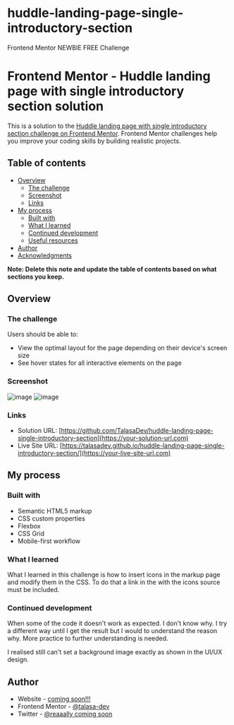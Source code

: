 # huddle-landing-page-single-introductory-section
Frontend Mentor NEWBIE FREE Challenge

# Frontend Mentor - Huddle landing page with single introductory section solution

This is a solution to the [Huddle landing page with single introductory section challenge on Frontend Mentor](https://www.frontendmentor.io/challenges/huddle-landing-page-with-a-single-introductory-section-B_2Wvxgi0). Frontend Mentor challenges help you improve your coding skills by building realistic projects. 

## Table of contents

- [Overview](#overview)
  - [The challenge](#the-challenge)
  - [Screenshot](#screenshot)
  - [Links](#links)
- [My process](#my-process)
  - [Built with](#built-with)
  - [What I learned](#what-i-learned)
  - [Continued development](#continued-development)
  - [Useful resources](#useful-resources)
- [Author](#author)
- [Acknowledgments](#acknowledgments)

**Note: Delete this note and update the table of contents based on what sections you keep.**

## Overview

### The challenge

Users should be able to:

- View the optimal layout for the page depending on their device's screen size
- See hover states for all interactive elements on the page

### Screenshot

![image](https://user-images.githubusercontent.com/119393713/205480400-f7c1ef7e-e5c0-4d15-a877-64d58b7350d5.png)
![image](https://user-images.githubusercontent.com/119393713/205480418-a4e7efa0-31f2-4a39-9c34-5e7bbefdfad2.png)

### Links

- Solution URL: [https://github.com/TalasaDev/huddle-landing-page-single-introductory-section](https://your-solution-url.com)
- Live Site URL: [https://talasadev.github.io/huddle-landing-page-single-introductory-section/](https://your-live-site-url.com)

## My process

### Built with

- Semantic HTML5 markup
- CSS custom properties
- Flexbox
- CSS Grid
- Mobile-first workflow


### What I learned

What I learned in this challenge is how to insert icons in the markup page and modify them in the CSS. To do that a link in the <head> with the icons source must be included. 


### Continued development

When some of the code it doesn't work as expected. I don't know why. I try a different way until I get the result but I would to understand the reason why. More practice to further understanding is needed.

I realised still can't set a background image exactly as shown in the UI/UX design. 


## Author

- Website - [coming soon!!!](https://www.your-site.com)
- Frontend Mentor - [@talasa-dev](https://www.frontendmentor.io/profile/yourusername)
- Twitter - [@reaaally coming soon](https://www.twitter.com/yourusername)

